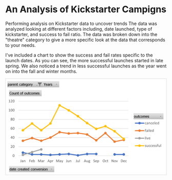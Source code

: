 # An Analysis of Kickstarter Campigns
Performing analysis on Kickstarter data to uncover trends
The data was analyzed looking at different factors including, date launched, type of kickstarter, and success to fail ratio. The data was broken down into the "theatre" category to give a more specific look at the data that corresponds to your needs. 

I've included a chart to show the success and fail rates specific to the launch dates. As you can see, the more successful launches started in late spring. We also noticed a trend in less successful launches as the year went on into the fall and winter months.

![Outcomes Based on Launch Date](https://github.com/amiecostello22/kickstarter-analysis/blob/main/OutcomesLaunchDate.png)
